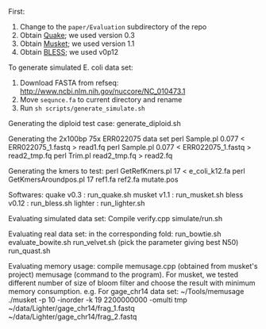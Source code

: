 First:

1. Change to the `paper/Evaluation` subdirectory of the repo
2. Obtain [Quake]; we used version 0.3
3. Obtain [Musket]; we used version 1.1
4. Obtain [BLESS]; we used v0p12

[Quake]: http://www.cbcb.umd.edu/software/quake/
[Musket]: http://musket.sourceforge.net/homepage.htm#latest
[BLESS]: http://sourceforge.net/projects/bless-ec/

To generate simulated E. coli data set:

1. Download FASTA from refseq: http://www.ncbi.nlm.nih.gov/nuccore/NC_010473.1
2. Move `sequnce.fa` to current directory and rename 
3. Run `sh scripts/generate_simulate.sh`

Generating the diploid test case:
generate_diploid.sh 

Generating the 2x100bp 75x ERR022075 data set
perl Sample.pl 0.077 < ERR022075_1.fastq > read1.fq
perl Sample.pl 0.077 < ERR022075_1.fastq > read2_tmp.fq
perl Trim.pl read2_tmp.fq > read2.fq

Generating the kmers to test:
perl GetRefKmers.pl 17 < e_coli_k12.fa
perl GetKmersAroundpos.pl 17 ref1.fa ref2.fa mutate.pos

Softwares:
quake v0.3 : run_quake.sh
musket v1.1 : run_musket.sh
bless v0.12 : run_bless.sh
lighter : run_lighter.sh

Evaluating simulated data set:
Compile verify.cpp
simulate/run.sh

Evaluating real data set:
in the corresponding fold:
run_bowtie.sh
evaluate_bowite.sh
run_velvet.sh
(pick the parameter giving best N50)
run_quast.sh

Evaluating memory usage:
compile memusage.cpp (obtained from musket's project)
memusage (command to the program).
For musket, we tested different number of size of bloom filter and choose the result with minimum memory consumption.
e.g.
For gage_chr14 data set:
~/Tools/memusage ./musket -p 10 -inorder -k 19 2200000000 -omulti tmp ~/data/Lighter/gage_chr14/frag_1.fastq ~/data/Lighter/gage_chr14/frag_2.fastq
